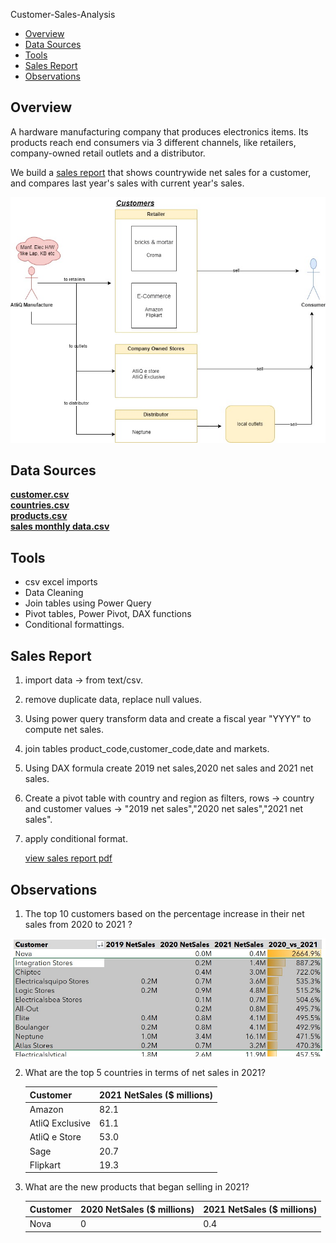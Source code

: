 Customer-Sales-Analysis

- [Overview](#overview)
- [Data Sources](#data-sources)
- [Tools](#tools)
- [Sales Report](#sales-report)
- [Observations](#observations)

 ## Overview
A hardware manufacturing company that produces electronics items. Its products reach end consumers via 3 different channels, like retailers, company-owned retail outlets and a distributor.

We build a [sales report](https://github.com/ajaybhupathiraju/Customer-Sales-Analysis/blob/main/CustomerSales.pdf) that shows countrywide net sales for a customer, and compares last year's sales with current year's sales.   
   
![alt text](/images/CustomerSales.jpg)

 ## Data Sources
[**customer.csv**](data/dim_customer.csv)  
[**countries.csv**](data/dim_market.csv)    
[**products.csv**](data/dim_product.csv)  
[**sales monthly data.csv**](data/fact_sales_monthly.csv)

 ## Tools 
 - csv excel imports
 - Data Cleaning
 - Join tables using Power Query
 - Pivot tables, Power Pivot, DAX functions
 - Conditional formattings.

 ## Sales Report
 1. import data -> from text/csv.
 2. remove duplicate data, replace null values.
 3. Using power query transform data and create a fiscal year "YYYY" to compute net sales.
 4. join tables product_code,customer_code,date and markets.
 5. Using DAX formula create 2019 net sales,2020 net sales and 2021 net sales.
 6. Create a pivot table with country and region as filters, rows -> country and customer
    values -> "2019 net sales","2020 net sales","2021 net sales".
7. apply conditional format.

   [view sales report pdf](https://github.com/ajaybhupathiraju/Customer-Sales-Analysis/blob/main/CustomerSales.pdf)


 ## Observations
1. The top 10 customers based on the percentage increase in their net sales from 2020 to 2021 ?
   
 ![alt text](/images/top_10_increase_netsales_2020_2021.jpg)


2. What are the top 5 countries in terms of net sales in 2021?

   | Customer        | 2021 NetSales ($ millions) |
   | -------------   | -------------              |
   | Amazon          | 82.1                       |
   | AtliQ Exclusive | 61.1                       |
   | AtliQ e Store   | 53.0                       |
   | Sage	           | 20.7                       |
   | Flipkart        | 19.3                       |

3. What are the new products that began selling in 2021?
   
   | Customer        | 2020 NetSales ($ millions) |2021 NetSales ($ millions) |
   | -------------   | -------------              |-------------              |
   | Nova            |  0                         | 0.4                       |
